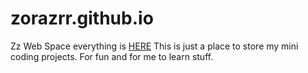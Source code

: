 # zorazrr.github.io
Zz Web Space everything is [HERE](https://zorazrr.github.io/)
This is just a place to store my mini coding projects.
For fun and for me to learn stuff. 

